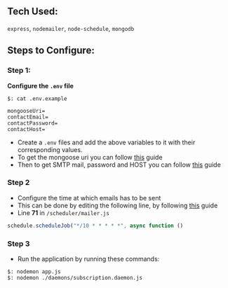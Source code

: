 ## Tech Used:

`express`, `nodemailer`, `node-schedule`, `mongodb`

## Steps to Configure:

### Step 1:

**Configure the `.env` file**

```
$: cat .env.example

mongooseUri=
contactEmail=
contactPassword=
contactHost=
```

- Create a `.env` files and add the above variables to it with their corresponding values.
- To get the mongoose uri you can follow [this](https://mongoosejs.com/docs/connections.html) guide
- Then to get SMTP mail, password and HOST you can follow [this](https://nodemailer.com/usage/why-smtp/) guide

### Step 2

- Configure the time at which emails has to be sent
- This can be done by editing the following line, by following [this](https://www.npmjs.com/package/node-schedule) guide
- Line **71** in `/scheduler/mailer.js`

```js
schedule.scheduleJob("*/10 * * * * *", async function ()
```

### Step 3

- Run the application by running these commands:

```
$: nodemon app.js
$: nodemon ./daemons/subscription.daemon.js
```
